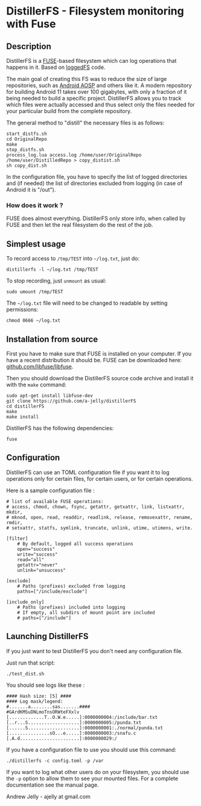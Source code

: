 # DistillerFS - Filesystem monitoring with Fuse

## Description

DistillerFS is a [FUSE](https://en.wikipedia.org/wiki/Filesystem_in_Userspace)-based filesystem which can log operations that happens in it.
Based on [loggedFS](https://github.com/rflament/loggedfs) code.

The main goal of creating this FS was to reduce the size of large repositories, such as [Android AOSP](http://androidxref.com) and others like it. A modern repository for building Android 11 takes over 100 gigabytes, with only a fraction of it being needed to build a specific project. DistillerFS allows you to track which files were actually accessed and thus select only the files needed for your particular build from the complete repository.

The general method to "distill" the necessary files is as follows:
```
start_distfs.sh
cd OriginalRepo
make
stop_distfs.sh
process_log.lua access.log /home/user/OriginalRepo /home/user/DistilledRepo > copy_distist.sh
sh copy_dist.sh
```
In the configuration file, you have to specify the list of logged directories and (if needed) the list of directories excluded from logging (in case of Android it is "/out").

### How does it work ?

FUSE does almost everything. DistillerFS only store info, when called by FUSE and then let the real filesystem do the rest of the job.

## Simplest usage

To record access to `/tmp/TEST` into `~/log.txt`, just do:

    distillerfs -l ~/log.txt /tmp/TEST

To stop recording, just `unmount` as usual:

    sudo umount /tmp/TEST

The `~/log.txt` file will need to be changed to readable by setting permissions:

    chmod 0666 ~/log.txt

## Installation from source

First you have to make sure that FUSE is installed on your computer.
If you have a recent distribution it should be. FUSE can be downloaded here: [github.com/libfuse/libfuse](https://github.com/libfuse/libfuse).

Then you should download the DistillerFS source code archive and install it with the `make` command:

    sudo apt-get install libfuse-dev
    git clone https://github.com/a-jelly/distillerFS
    cd distillerFS
    make
    make install

DistillerFS has the following dependencies:

    fuse

## Configuration

DistillerFS can use an TOML configuration file if you want it to log operations only for certain files, for certain users, or for certain operations.

Here is a sample configuration file :
```
# list of available FUSE operations:
# access, chmod, chown, fsync, getattr, getxattr, link, listxattr, mkdir,
# mknod, open, read, readdir, readlink, release, removexattr, rename, rmdir,
# setxattr, statfs, symlink, truncate, unlink, utime, utimens, write.

[filter]
    # By default, logged all success operations
    open="success"
    write="success"
    read="all"
    getattr="never"
    unlink="unsuccess"

[exclude]
    # Paths (prefixes) excluded from logging
    paths=["/include/exclude"]

[include_only]
    # Paths (prefixes) included into logging
    # If empty, all subdirs of mount point are included
    # paths=["/include"]
```

## Launching DistillerFS

If you just want to test DistillerFS you don't need any configuration file.

Just run that script:

    ./test_dist.sh

You should see logs like these :

```
#### Hash size: [5] ####
#### Log mask/legend:
#.......a........sas.......####
#GArdKMSuDNLmoTnsORWteFXxlv
[.............T..O.W.e.....]:0000000004:/include/bar.txt
[..r...S...................]:0000000005:/punda.txt
[......S...................]:0000000001:./normal/punda.txt
[...............sO...e.....]:0000000003:/snafu.c
[.A.d......................]:0000000029:/
```

If you have a configuration file to use you should use this command:

    ./distillerfs -c config.toml -p /var

If you want to log what other users do on your filesystem, you should use the `-p` option to allow them to see your mounted files. For a complete documentation see the manual page.

Andrew Jelly - ajelly at gmail.com
